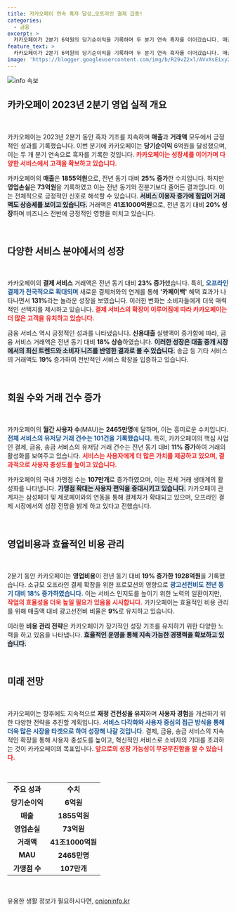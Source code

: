 ```yaml
---
title: 카카오페이 연속 흑자 달성…오프라인 결제 급증!
categories:
  - 금융
excerpt: >
  카카오페이가 2분기 6억원의 당기순이익을 기록하며 두 분기 연속 흑자를 이어갔습니다. 매출은 1855억원으로 전년 대비 25% 증가, 오프라인 결제 급증과 삼성페이∙제로페이 연동 효과가 주요 배경입니다.
feature_text: >
  카카오페이가 2분기 6억원의 당기순이익을 기록하며 두 분기 연속 흑자를 이어갔습니다. 매출은 1855억원으로 전년 대비 25% 증가, 오프라인 결제 급증과 삼성페이∙제로페이 연동 효과가 주요 배경입니다.
image: 'https://blogger.googleusercontent.com/img/b/R29vZ2xl/AVvXsEixyZcFfHzMRdzZMjFBmAUKJYCLCGyLL1o632UiGVXcaFdKo_bkvkuCioo0uUKlGfBVcT3P84aROyZIXSBEx3Aw5nCQ3pTgDom1WDC4m8eifvWiAmWEEVb4x6G_l8C0QH225ldMjyaFvpxGEBGNO37VmDTDMHGhJPq73UglMfDca1-0aw/s1600/blogspot.png'
---
```


<p><img src="https://blogger.googleusercontent.com/img/b/R29vZ2xl/AVvXsEixyZcFfHzMRdzZMjFBmAUKJYCLCGyLL1o632UiGVXcaFdKo_bkvkuCioo0uUKlGfBVcT3P84aROyZIXSBEx3Aw5nCQ3pTgDom1WDC4m8eifvWiAmWEEVb4x6G_l8C0QH225ldMjyaFvpxGEBGNO37VmDTDMHGhJPq73UglMfDca1-0aw/s1600/blogspot.png" alt="info 속보" /></p>

<h2 data-ke-size="size26">카카오페이 2023년 2분기 영업 실적 개요</h2>

<p data-ke-size="size16">&nbsp;</p>

<p>카카오페이는 2023년 2분기 동안 흑자 기조를 지속하며 <strong>매출</strong>과 <strong>거래액</strong> 모두에서 긍정적인 성과를 기록했습니다. 이번 분기에 카카오페이는 <strong>당기순이익</strong> 6억원을 달성했으며, 이는 두 개 분기 연속으로 흑자를 기록한 것입니다. <b><span style="color: #ee2323;">카카오페이는 성장세를 이어가며 다양한 서비스에서 고객을 확보하고 있습니다.</span></b></p>

<p>카카오페이의 <strong>매출</strong>은 <strong>1855억원</strong>으로, 전년 동기 대비 <strong>25% 증가</strong>한 수치입니다. 하지만 <strong>영업손실</strong>은 <strong>73억원</strong>을 기록하였고 이는 전년 동기와 전분기보다 줄어든 결과입니다. 이는 전체적으로 긍정적인 신호로 해석할 수 있습니다. <b><span style="background-color: #21538527;">서비스 이용자 증가에 힘입어 거래액도 상승세를 보이고 있습니다.</span></b> 거래액은 <strong>41조1000억원</strong>으로, 전년 동기 대비 <strong>20% 성장</strong>하며 비즈니스 전반에 긍정적인 영향을 미치고 있습니다. </p>

<p data-ke-size="size16">&nbsp;</p>

<h2 data-ke-size="size26">다양한 서비스 분야에서의 성장</h2>

<p data-ke-size="size16">&nbsp;</p>

<p>카카오페이의 <strong>결제 서비스</strong> 거래액은 전년 동기 대비 <strong>23% 증가</strong>했습니다. 특히, <b><span style="color: #1a5490;">오프라인 결제가 전국적으로 확대되며</span></b> 새로운 결제처와의 연계를 통해 <strong>'카페이백'</strong> 혜택 효과가 나타나면서 <strong>131%</strong>라는 놀라운 성장을 보였습니다. 이러한 변화는 소비자들에게 더욱 매력적인 선택지를 제시하고 있습니다. <b><span style="color: #ee2323;">결제 서비스의 확장이 이루어짐에 따라 카카오페이는 더 많은 고객을 유치하고 있습니다.</span></b></p>

<p>금융 서비스 역시 긍정적인 성과를 나타냈습니다. <strong>신용대출</strong> 실행액이 증가함에 따라, 금융 서비스 거래액은 전년 동기 대비 <strong>18% 상승</strong>하였습니다. <b><span style="background-color: #21538527;">이러한 성장은 대출 중개 시장에서의 최신 트렌드와 소비자 니즈를 반영한 결과로 볼 수 있습니다.</span></b> 송금 등 기타 서비스의 거래액도 <strong>19%</strong> 증가하여 전반적인 서비스 확장을 입증하고 있습니다.</p>

<p data-ke-size="size16">&nbsp;</p>

<h2 data-ke-size="size26">회원 수와 거래 건수 증가</h2>

<p data-ke-size="size16">&nbsp;</p>

<p>카카오페이의 <strong>월간 사용자 수</strong>(MAU)는 <strong>2465만명</strong>에 달하며, 이는 흥미로운 수치입니다. <b><span style="color: #1a5490;">전체 서비스의 유저당 거래 건수는 <strong>101건</strong>을 기록했습니다.</span></b> 특히, 카카오페이의 핵심 사업인 결제, 금융, 송금 서비스의 유저당 거래 건수는 전년 동기 대비 <strong>11% 증가</strong>하여 거래의 활성화를 보여주고 있습니다. <b><span style="color: #ee2323;">서비스는 사용자에게 더 많은 가치를 제공하고 있으며, 결과적으로 사용자 충성도를 높이고 있습니다.</span></b> </p>

<p>카카오페이의 국내 가맹점 수는 <strong>107만개</strong>로 증가하였으며, 이는 전체 거래 생태계의 활성화를 나타냅니다. <b><span style="background-color: #21538527;">가맹점 확대는 사용자 편익을 증대시키고 있습니다.</span></b> 카카오페이 관계자는 삼성페이 및 제로페이와의 연동을 통해 결제처가 확대되고 있으며, 오프라인 결제 시장에서의 성장 전망을 밝게 하고 있다고 전했습니다.</p>

<p data-ke-size="size16">&nbsp;</p>

<h2 data-ke-size="size26">영업비용과 효율적인 비용 관리</h2>

<p data-ke-size="size16">&nbsp;</p>

<p>2분기 동안 카카오페이는 <strong>영업비용</strong>이 전년 동기 대비 <strong>19% 증가한 1928억원</strong>을 기록했습니다. 소규모 오프라인 결제 확장을 위한 프로모션의 영향으로 <b><span style="color: #1a5490;">광고선전비도 전년 동기 대비 <strong>18% 증가</strong>하였습니다.</span></b> 이는 서비스 인지도를 높이기 위한 노력의 일환이지만, <b><span style="color: #ee2323;">작업의 효율성을 더욱 높일 필요가 있음을 시사합니다.</span></b> 카카오페이는 효율적인 비용 관리를 위해 매출액 대비 광고선전비 비율은 <strong>9%</strong>로 유지하고 있습니다.</p>

<p>이러한 <strong>비용 관리 전략</strong>은 카카오페이가 장기적인 성장 기조를 유지하기 위한 다양한 노력을 하고 있음을 나타냅니다. <b><span style="background-color: #21538527;">효율적인 운영을 통해 지속 가능한 경쟁력을 확보하고 있습니다.</span></b> </p>

<p data-ke-size="size16">&nbsp;</p>

<h2 data-ke-size="size26">미래 전망</h2>

<p data-ke-size="size16">&nbsp;</p>

<p>카카오페이는 향후에도 지속적으로 <strong>재정 건전성을 유지</strong>하며 <strong>사용자 경험</strong>을 개선하기 위한 다양한 전략을 추진할 계획입니다. <b><span style="color: #1a5490;">서비스 다각화와 사용자 중심의 접근 방식을 통해 더욱 많은 시장을 타겟으로 하여 성장해 나갈 것입니다.</span></b> 결제, 금융, 송금 서비스의 지속적인 확장을 통해 사용자 충성도를 높이고, 혁신적인 서비스로 소비자의 기대를 초과하는 것이 카카오페이의 목표입니다. <b><span style="color: #ee2323;">앞으로의 성장 가능성이 무궁무진함을 알 수 있습니다.</span></b> </p>

<p data-ke-size="size16">&nbsp;</p>

<table style="border-collapse: collapse; width: 100%;">
<tbody>
<tr>
<td style="text-align: center; height: 17px;"><b>주요 성과</b></td>
<td style="text-align: center; height: 17px;"><b>수치</b></td>
</tr>
<tr>
<td style="text-align: center; height: 17px;"><b>당기순이익</b></td>
<td style="text-align: center; height: 17px;"><b>6억원</b></td>
</tr>
<tr>
<td style="text-align: center; height: 17px;"><b>매출</b></td>
<td style="text-align: center; height: 17px;"><b>1855억원</b></td>
</tr>
<tr>
<td style="text-align: center; height: 17px;"><b>영업손실</b></td>
<td style="text-align: center; height: 17px;"><b>73억원</b></td>
</tr>
<tr>
<td style="text-align: center; height: 17px;"><b>거래액</b></td>
<td style="text-align: center; height: 17px;"><b>41조1000억원</b></td>
</tr>
<tr>
<td style="text-align: center; height: 17px;"><b>MAU</b></td>
<td style="text-align: center; height: 17px;"><b>2465만명</b></td>
</tr>
<tr>
<td style="text-align: center; height: 17px;"><b>가맹점 수</b></td>
<td style="text-align: center; height: 17px;"><b>107만개</b></td>
</tr>
</tbody>
</table>

<p data-ke-size="size16">&nbsp;</p>
유용한 생활 정보가 필요하시다면, <a href="https://onioninfo.kr" rel="dofollow">onioninfo.kr</a>


